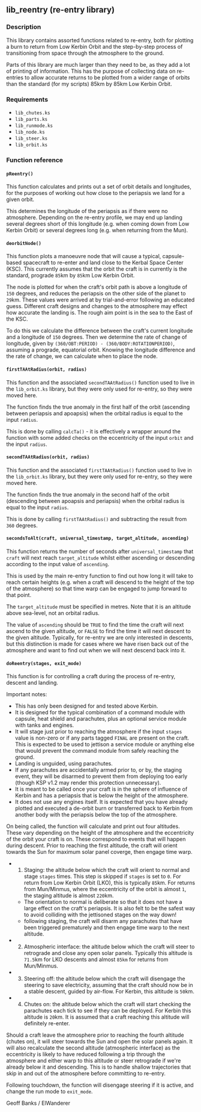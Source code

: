 ## lib\_reentry (re-entry library)

### Description

This library contains assorted functions related to re-entry, both for plotting a burn to return from Low Kerbin Orbit and the step-by-step process of transitioning from space through the atmosphere to the ground.

Parts of this library are much larger than they need to be, as they add a lot of printing of information. This has the purpose of collecting data on re-entries to allow accurate returns to be plotted from a wider range of orbits than the standard (for my scripts) 85km by 85km Low Kerbin Orbit.

### Requirements

* `lib_chutes.ks`
* `lib_parts.ks`
* `lib_runmode.ks`
* `lib_node.ks`
* `lib_steer.ks`
* `lib_orbit.ks`

### Function reference

#### `pReentry()`

This function calculates and prints out a set of orbit details and longitudes, for the purposes of working out how close to the periapsis we land for a given orbit.

This determines the longitude of the periapsis as if there were no atmosphere. Depending on the re-entry profile, we may end up landing several degrees short of this longitude (e.g. when coming down from Low Kerbin Orbit) or several degrees long (e.g. when returning from the Mun).

#### `deorbitNode()`

This function plots a manoeuvre node that will cause a typical, capsule-based spacecraft to re-enter and land close to the Kerbal Space Center (KSC). This currently assumes that the orbit the craft is in currently is the standard, prograde `85`km by `85`km Low Kerbin Orbit.

The node is plotted for when the craft's orbit path is above a longitude of `150` degrees, and reduces the periapsis on the other side of the planet to `29`km. These values were arrived at by trial-and-error following an educated guess. Different craft designs and changes to the atmosphere may effect how accurate the landing is. The rough aim point is in the sea to the East of the KSC.

To do this we calculate the difference between the craft's current longitude and a longitude of `150` degrees. Then we determine the rate of change of longitude, given by `(360/OBT:PERIOD) - (360/BODY:ROTATIONPERIOD)`, assuming a prograde, equatorial orbit. Knowing the longitude difference and the rate of change, we can calculate when to place the node.

#### `firstTAAtRadius(orbit, radius)`

This function and the associated `secondTAAtRadius()` function used to live in the `lib_orbit.ks` library, but they were only used for re-entry, so they were moved here.

The function finds the true anomaly in the first half of the orbit (ascending between periapsis and apoapsis) when the orbital radius is equal to the input `radius`.

This is done by calling `calcTa()` - it is effectively a wrapper around the function with some added checks on the eccentricity of the input `orbit` and the input `radius`. 

#### `secondTAAtRadius(orbit, radius)`

This function and the associated `firstTAAtRadius()` function used to live in the `lib_orbit.ks` library, but they were only used for re-entry, so they were moved here.

The function finds the true anomaly in the second half of the orbit (descending between apoapsis and periapsis) when the orbital radius is equal to the input `radius`.

This is done by calling `firstTAAtRadius()` and subtracting the result from `360` degrees.

#### `secondsToAlt(craft, universal_timestamp, target_altitude, ascending)`

This function returns the number of seconds after `universal_timestamp` that `craft` will next reach `target_altitude` whilst either ascending or descending according to the input value of `ascending`.

This is used by the main re-entry function to find out how long it will take to reach certain heights (e.g. when a craft will descend to the height of the top of the atmosphere) so that time warp can be engaged to jump forward to that point.

The `target_altitude` must be specified in metres. Note that it is an altitude above sea-level, not an orbital radius.

The value of `ascending` should be `TRUE` to find the time the craft will next ascend to the given altitude, or `FALSE` to find the time it will next descent to the given altitude. Typically, for re-entry we are only interested in descents, but this distinction is made for cases where we have risen back out of the atmosphere and want to find out when we will next descend back into it.

#### `doReentry(stages, exit_mode)`

This function is for controlling a craft during the process of re-entry, descent and landing. 

Important notes:
* This has only been designed for and tested above Kerbin.
* It is designed for the typical combination of a command module with capsule, heat shield and parachutes, plus an optional service module with tanks and engines.
* It will stage just prior to reaching the atmosphere if the input `stages` value is non-zero or if any parts tagged `FINAL` are present on the craft. This is expected to be used to jettison a service module or anything else that would prevent the command module from safely reaching the ground.
* Landing is unguided, using parachutes.
* If any parachutes are accidentally armed prior to, or by, the staging event, they will be disarmed to prevent them from deploying too early (though KSP v1.2 may render this protection unnecessary).
* It is meant to be called once your craft is in the sphere of influence of Kerbin and has a periapsis that is below the height of the atmosphere.
* It does not use any engines itself. It is expected that you have already plotted and executed a de-orbit burn or transferred back to Kerbin from another body with the periapsis below the top of the atmosphere.

On being called, the function will calculate and print out four altitudes. These vary depending on the height of the atmosphere and the eccentricity of the orbit your craft is on. These correspond to events that will happen during descent. Prior to reaching the first altitude, the craft will orient towards the Sun for maximum solar panel coverge, then engage time warp.
* 1. Staging: the altitude below which the craft will orient to normal and stage `stages` times. This step is skipped if `stages` is set to `0`. For return from Low Kerbin Orbit (LKO), this is typically `85`km. For returns from Mun/Minmus, where the eccentricity of the orbit is almost `1`, the staging altitude is almost `220`km.
  * The orientation to normal is deliberate so that it does not have a large effect on the craft's periapsis. It is also felt to be the safest way to avoid colliding with the jettisoned stages on the way down!
  * following staging, the craft will disarm any parachutes that have been triggered prematurely and then engage time warp to the next altitude.
* 2. Atmospheric interface: the altitude below which the craft will steer to retrograde and close any open solar panels. Typically this altitude is `71.5`km for LKO descents and almost `85km` for returns from Mun/Minmus.
* 3. Steering off: the altitude below which the craft will disengage the steering to save electricity, assuming that the craft should now be in a stable descent, guided by air-flow. For Kerbin, this altitude is `50`km.
* 4. Chutes on: the altitude below which the craft will start checking the parachutes each tick to see if they can be deployed. For Kerbin this altitude is `20`km. It is assumed that a craft reaching this altitude will definitely re-enter.

Should a craft leave the atmosphere prior to reaching the fourth altitude (chutes on), it will steer towards the Sun and open the solar panels again. It will also recalculate the second altitude (atmospheric interface) as the eccentricity is likely to have reduced following a trip through the atmosphere and either warp to this altitude or steer retrograde if we're already below it and descending. This is to handle shallow trajectories that skip in and out of the atmosphere before committing to re-entry.

Following touchdown, the function will disengage steering if it is active, and change the run mode to `exit_mode`.

Geoff Banks / ElWanderer
